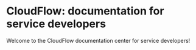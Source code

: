 # CloudFlow: documentation for service developers

<!---
Moved from wiki by havahol.
Prior to that: Robert Schittn edited this page on Feb 23, 2018 · 4 revisions
-->


Welcome to the CloudFlow documentation center for service developers!
